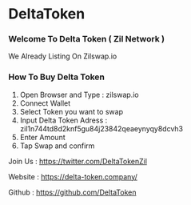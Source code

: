 # DeltaToken

### Welcome To Delta Token ( Zil Network )

We Already Listing On Zilswap.io

### How To Buy Delta Token
1. Open Browser and Type : zilswap.io
2. Connect Wallet
3. Select Token you want to swap
4. Input Delta Token Adress : zil1n744td8d2knf5gu84j23842qeaeynyqy8dcvh3
5. Enter Amount
6. Tap Swap and confirm

Join Us :
https://twitter.com/DeltaTokenZil

Website :
https://delta-token.company/

Github :
https://github.com/DeltaToken


